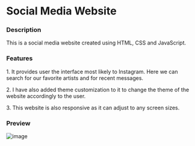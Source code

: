<h1>Social Media Website</h1>

<h3>Description</h3>
<p>This is a social media website created using HTML, CSS and JavaScript. </p>
   
<h3>Features</h3>
<p>1. It provides user the interface most likely to Instagram. Here we can search for our favorite artists and for recent messages. </p>
<p>2. I have also added theme customization to it to change the theme of the website accordingly to the user. </p>
<p>3. This website is also responsive as it can adjust to any screen sizes. </p>


<h3>Preview</h3>
 
 ![image](https://github.com/user-attachments/assets/878091f8-bfdd-457a-9512-127d12eaca96)
